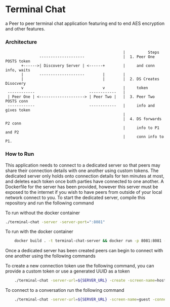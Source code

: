 # Terminal Chat

a Peer to peer terminal chat application featuring end to end AES encryption and other features. 

### Architecture
```
                                                    |          Steps
               --------------------                 |  1. Peer One POSTS token
       +------>| Discovery Server | <------+        |     and conn info, waits 
       |       --------------------        |        |     
       |                                   |        |  2. DS Creates Disocvery   
       v                                   v        |     token
 ------------                        ------------   |              
 | Peer One | <--------------------> | Peer Two |   |  3. Peer Two POSTS conn 
 ------------                        ------------   |     info and gives token
                                                    |   
                                                    |  4. DS forwards P2 conn
                                                    |     info to P1 and P2 
                                                    |     conn info to P1. 
```                        


### How to Run 

This application needs to connect to a dedicated server so that peers may share their
connection details with one another using custom tokens. The dedicated server only
holds onto connection details for ten minutes at most, and deletes each token once
both parties have connected to one another. A Dockerfile for the server has been provided,
however this server must be exposed to the internet if you wish to have peers from outside of 
your local network connect to you. To start the dedicated server, compile this repository and run 
the following command 

To run without the docker container
```bash
./terminal-chat -server -server-port=":8081"
```

To run with the docker container
```bash 
    docker build . -t terminal-chat-server && docker run -p 8081:8081 -d terminal-chat-server 
```

Once a dedicated server has been created peers can begin to connect with one another using the following commands

To create a new connection token use the following command, you can provide a custom token or use a generated UUID as a token
```bash 
    ./terminal-chat -server-url=${SERVER_URL} -create -screen-name=host
```

To connect to a conversation run the following command 
```bash 
    ./terminal-chat -server-url=${SERVER_URL} -screen-name=guest -connect=${TOKEN}
```

